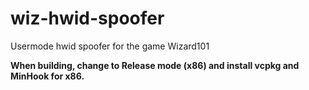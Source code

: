 # wiz-hwid-spoofer
Usermode hwid spoofer for the game Wizard101

**When building, change to Release mode (x86) and install vcpkg and MinHook for x86.**
